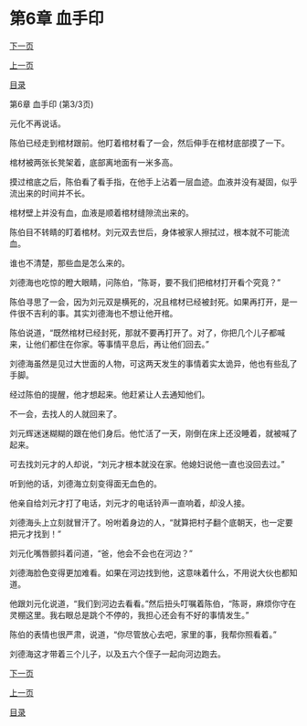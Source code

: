<h1>第6章     血手印</h1>
            <div><p><a href="./18_%E7%AC%AC7%E7%AB%A0_%E6%96%AD%E6%8C%87.md">下一页</a></p><p><a href="./16_%E7%AC%AC6%E7%AB%A0_%E8%A1%80%E6%89%8B%E5%8D%B0.md">上一页</a></p><p><a href="../">目录</a></p></div>
            <div><p>第6章     血手印 (第3/3页)</p><p>元化不再说话。</p><p>陈伯已经走到棺材跟前。他盯着棺材看了一会，然后伸手在棺材底部摸了一下。</p><p>棺材被两张长凳架着，底部离地面有一米多高。</p><p>摸过棺底之后，陈伯看了看手指，在他手上沾着一层血迹。血液并没有凝固，似乎流出来的时间并不长。</p><p>棺材壁上并没有血，血液是顺着棺材缝隙流出来的。</p><p>陈伯目不转睛的盯着棺材。刘元双去世后，身体被家人擦拭过，根本就不可能流血。</p><p>谁也不清楚，那些血是怎么来的。</p><p>刘德海也吃惊的瞪大眼睛，问陈伯，“陈哥，要不我们把棺材打开看个究竟？”</p><p>陈伯寻思了一会，因为刘元双是横死的，况且棺材已经被封死。如果再打开，是一件很不吉利的事。其实刘德海也不想让他开棺。</p><p>陈伯说道，“既然棺材已经封死，那就不要再打开了。对了，你把几个儿子都喊来，让他们都住在你家。等事情平息后，再让他们回去。”</p><p>刘德海虽然是见过大世面的人物，可这两天发生的事情着实太诡异，他也有些乱了手脚。</p><p>经过陈伯的提醒，他才想起来。他赶紧让人去通知他们。</p><p>不一会，去找人的人就回来了。</p><p>刘元辉迷迷糊糊的跟在他们身后。他忙活了一天，刚倒在床上还没睡着，就被喊了起来。</p><p>可去找刘元才的人却说，“刘元才根本就没在家。他媳妇说他一直也没回去过。”</p><p>听到他的话，刘德海立刻变得面无血色的。</p><p>他亲自给刘元才打了电话，刘元才的电话铃声一直响着，却没人接。</p><p>刘德海头上立刻就冒汗了。吩咐着身边的人，“就算把村子翻个底朝天，也一定要把元才找到！”</p><p>刘元化嘴唇颤抖着问道，“爸，他会不会也在河边？”</p><p>刘德海脸色变得更加难看。如果在河边找到他，这意味着什么，不用说大伙也都知道。</p><p>他跟刘元化说道，“我们到河边去看看。”然后扭头叮嘱着陈伯，“陈哥，麻烦你守在灵棚这里。我右眼总是跳个不停的，我担心还会有不好的事情发生。”</p><p>陈伯的表情也很严肃，说道，“你尽管放心去吧，家里的事，我帮你照看着。”</p><p>刘德海这才带着三个儿子，以及五六个侄子一起向河边跑去。</p></div>
            <div><p><a href="./18_%E7%AC%AC7%E7%AB%A0_%E6%96%AD%E6%8C%87.md">下一页</a></p><p><a href="./16_%E7%AC%AC6%E7%AB%A0_%E8%A1%80%E6%89%8B%E5%8D%B0.md">上一页</a></p><p><a href="../">目录</a></p></div>